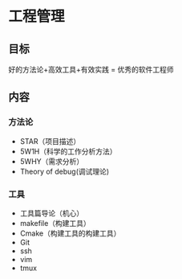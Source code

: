 # 工程管理

## 目标

好的方法论+高效工具+有效实践 = 优秀的软件工程师

## 内容

### 方法论

* STAR（项目描述）
* 5W1H（科学的工作分析方法）
* 5WHY（需求分析）
* Theory of debug(调试理论)

### 工具

* 工具篇导论（机心）
* makefile（构建工具）
* Cmake（构建工具的构建工具）
* Git
* ssh
* vim
* tmux

